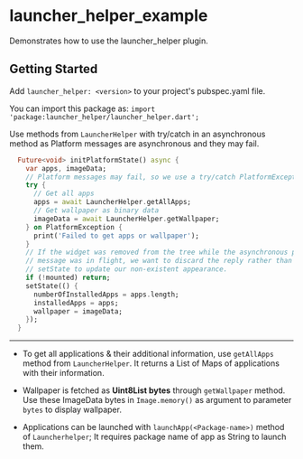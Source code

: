 # launcher_helper_example

Demonstrates how to use the launcher_helper plugin.

## Getting Started

Add `launcher_helper: <version>` to your project's pubspec.yaml file.

You can import this package as: `import 'package:launcher_helper/launcher_helper.dart';`

Use methods from `LauncherHelper` with try/catch in an asynchronous method as Platform messages are
asynchronous and they may fail.

```dart
  Future<void> initPlatformState() async {
    var apps, imageData;
    // Platform messages may fail, so we use a try/catch PlatformException.
    try {
      // Get all apps
      apps = await LauncherHelper.getAllApps;
      // Get wallpaper as binary data
      imageData = await LauncherHelper.getWallpaper;
    } on PlatformException {
      print('Failed to get apps or wallpaper');
    }
    // If the widget was removed from the tree while the asynchronous platform
    // message was in flight, we want to discard the reply rather than calling
    // setState to update our non-existent appearance.
    if (!mounted) return;
    setState(() {
      numberOfInstalledApps = apps.length;
      installedApps = apps;
      wallpaper = imageData;
    });
  }
```

________

- To get all applications & their additional information, use `getAllApps` method from `LauncherHelper`. It returns a List of Maps of applications with their information.

- Wallpaper is fetched as **Uint8List bytes** through `getWallpaper` method. Use these ImageData bytes in `Image.memory()` as argument to parameter `bytes` to display wallpaper.

- Applications can be launched with `launchApp(<Package-name>)` method of `Launcherhelper`; It requires package name of app as String to launch them.
